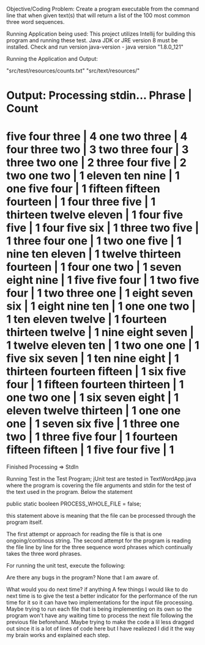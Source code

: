 Objective/Coding Problem:
Create a program executable from the command line that when given text(s) that will return a list of the 100 most 
common three word sequences. 

Running Application being used: 
This project utilizes Intellij for building this program and running these test. Java JDK or JRE version 8
must be installed. Check and run version java-version - 
java version "1.8.0_121"

Running the Application and Output:

"src/test/resources/counts.txt"
"src/text/resources/"

Output:
Processing stdin...
Phrase                                   | Count  
==================================================
five four three                          | 4
one two three                            | 4
four three two                           | 3
two three four                           | 3
three two one                            | 2
three four five                          | 2
two one two                              | 1
eleven ten nine                          | 1
one five four                            | 1
fifteen fifteen fourteen                 | 1
four three five                          | 1
thirteen twelve eleven                   | 1
four five five                           | 1
four five six                            | 1
three two five                           | 1
three four one                           | 1
two one five                             | 1
nine ten eleven                          | 1
twelve thirteen fourteen                 | 1
four one two                             | 1
seven eight nine                         | 1
five five four                           | 1
two five four                            | 1
two three one                            | 1
eight seven six                          | 1
eight nine ten                           | 1
one one two                              | 1
ten eleven twelve                        | 1
fourteen thirteen twelve                 | 1
nine eight seven                         | 1
twelve eleven ten                        | 1
two one one                              | 1
five six seven                           | 1
ten nine eight                           | 1
thirteen fourteen fifteen                | 1
six five four                            | 1
fifteen fourteen thirteen                | 1
one two one                              | 1
six seven eight                          | 1
eleven twelve thirteen                   | 1
one one one                              | 1
seven six five                           | 1
three one two                            | 1
three five four                          | 1
fourteen fifteen fifteen                 | 1
five four five                           | 1
==================================================
Finished Processing => StdIn

Running Test in the Test Program;
jUnit test are tested in TextWordApp.java where the program is covering the file arguments and stdin for the test of the 
text used in the program. Below the statement 

public static booleen PROCESS_WHOLE_FILE = false; 

this statement above is meaning that the file can be processed through the program itself. 

The first attempt or approach for reading the file is that is one ongoing/continous string. The second attempt for the program
is reading the file line by line for the three sequence word phrases which continually takes the three word phrases. 

For running the unit test, execute the following:


Are there any bugs in the program?
None that I am aware of. 


What would you do next time? if anything
A few things I would like to do next time is to give the test a better indicator for the performance of the run time for it
so it can have two implementations for the input file processing. Maybe trying to run each file that is being implementing on its own
so the program won't have any waiting time to process the next file following the previous file beforehand. Maybe trying to make the code
a lil less dragged out since it is a lot of lines of code here but I have realiezed I did it the way my brain works and explained each step.


